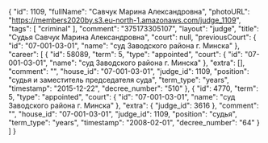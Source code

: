 {
    "id": 1109,
    "fullName": "Савчук Марина Александровна",
    "photoURL": "https://members2020by.s3.eu-north-1.amazonaws.com/judge_1109",
    "tags": [
        "criminal"
    ],
    "comment": "375173305107",
    "layout": "judge",
    "title": "Судья Савчук Марина Александровна",
    "court": null,
    "previousCourt": {
        "id": "07-001-03-01",
        "name": "суд Заводского района г. Минска"
    },
    "career": [
        {
            "id": 58089,
            "term": 5,
            "type": "appointed",
            "court": {
                "id": "07-001-03-01",
                "name": "суд Заводского района г. Минска"
            },
            "extra": [],
            "comment": "",
            "house_id": "07-001-03-01",
            "judge_id": 1109,
            "position": "судья и заместитель председателя суда",
            "term_type": "years",
            "timestamp": "2015-12-22",
            "decree_number": "510"
        },
        {
            "id": 4770,
            "term": 5,
            "type": "appointed",
            "court": {
                "id": "07-001-03-01",
                "name": "суд Заводского района г. Минска"
            },
            "extra": {
                "judge_id": 3616
            },
            "comment": "",
            "house_id": "07-001-03-01",
            "judge_id": 1109,
            "position": "судья",
            "term_type": "years",
            "timestamp": "2008-02-01",
            "decree_number": "64"
        }
    ]
}